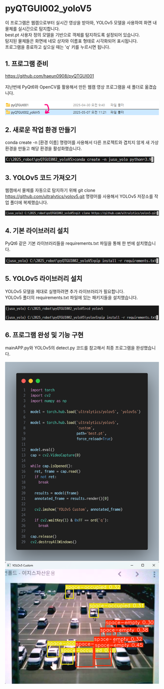 # pyQTGUI002_yoloV5
이 프로그램은 웹캠으로부터 실시간 영상을 받아와, YOLOv5 모델을 사용하여 화면 내 물체를 실시간으로 탐지합니다.<br>
best.pt 사용자 정의 모델을 기반으로 객체를 탐지하도록 설정되어 있습니다.<br>
탐지된 물체들은 화면에 네모 상자와 이름표 형태로 시각화되어 표시됩니다.<br>
프로그램을 종료하고 싶으실 때는 'q' 키를 누르시면 됩니다.<br>

## 1. 프로그램 준비
https://github.com/haeun0908/pyQTGUI001<br><br>
지난번에 PyQt6와 OpenCV를 활용해서 만든 웹캠 영상 프로그램을 새 폴더로 옮겼습니다.<br><br>
![1](https://github.com/haeun0908/pyQTGUI002_yoloV5/blob/main/images/1.%20%ED%94%84%EB%A1%9C%EA%B7%B8%EB%9E%A8%20%EC%A4%80%EB%B9%84.png)

## 2. 새로운 작업 환경 만들기
conda create -n [환경 이름] 명령어를 사용해서 다른 프로젝트와 겹치지 않게 새 가상 환경을 만들고 해당 환경을 활성화했습니다.<br><br>
![2](https://github.com/haeun0908/pyQTGUI002_yoloV5/blob/main/images/2.%20%EC%83%88%EB%A1%9C%EC%9A%B4%20%EC%9E%91%EC%97%85%20%ED%99%98%EA%B2%BD%20%EB%A7%8C%EB%93%A4%EA%B8%B0.png)

## 3. YOLOv5 코드 가져오기
웹캠에서 물체를 자동으로 탐지하기 위해 git clone https://github.com/ultralytics/yolov5.git 명령어를 사용해서 YOLOv5 저장소를 작업 폴더에 복제했습니다.<br><br>
![3](https://github.com/haeun0908/pyQTGUI002_yoloV5/blob/main/images/3.%20YOLOv5%20%EC%BD%94%EB%93%9C%20%EA%B0%80%EC%A0%B8%EC%98%A4%EA%B8%B0.png)

## 4. 기본 라이브러리 설치
PyQt6 같은 기본 라이브러리들을 requirements.txt 파일을 통해 한 번에 설치했습니다.<br><br>
![4](https://github.com/haeun0908/pyQTGUI002_yoloV5/blob/main/images/4.%20%EA%B8%B0%EB%B3%B8%20%EB%9D%BC%EC%9D%B4%EB%B8%8C%EB%9F%AC%EB%A6%AC%20%EC%84%A4%EC%B9%98.png)

## 5. YOLOv5 라이브러리 설치
YOLOv5 모델을 제대로 실행하려면 추가 라이브러리가 필요합니다.<br>
YOLOv5 폴더의 requirements.txt 파일에 있는 패키지들을 설치했습니다.<br><br>
![5](https://github.com/haeun0908/pyQTGUI002_yoloV5/blob/main/images/5.%20YOLOv5%20%EB%9D%BC%EC%9D%B4%EB%B8%8C%EB%9F%AC%EB%A6%AC%20%EC%84%A4%EC%B9%98.png)

## 6. 프로그램 완성 및 기능 구현
mainAPP.py와 YOLOv5의 detect.py 코드를 참고해서 최종 프로그램을 완성했습니다.<br><br>
![code](https://github.com/haeun0908/pyQTGUI002_yoloV5/blob/main/images/code.png)
![6](https://github.com/haeun0908/pyQTGUI002_yoloV5/blob/main/images/6.%20%ED%94%84%EB%A1%9C%EA%B7%B8%EB%9E%A8%20%EC%99%84%EC%84%B1%20%EB%B0%8F%20%EA%B8%B0%EB%8A%A5%20%EA%B5%AC%ED%98%84.png)

